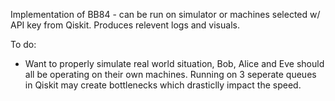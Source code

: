 Implementation of BB84 - can be run on simulator or machines selected w/ API key from Qiskit. Produces relevent logs and visuals.

To do:
- Want to properly simulate real world situation, Bob, Alice and Eve should all be operating on their own machines. Running on 3 seperate queues in Qiskit may create bottlenecks which drasticlly impact the speed.
